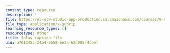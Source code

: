 ```yaml
---
content_type: resource
description: ''
file: https://ol-ocw-studio-app-production.s3.amazonaws.com/courses/9-00sc-introduction-to-psychology-fall-2011/a761345524a45558be2a62d905f4cbef_Vko17una2Zw.vtt
file_type: application/x-subrip
learning_resource_types: []
resourcetype: Other
title: 3play caption file
uid: a7613455-24a4-5558-be2a-62d905f4cbef
---
```

